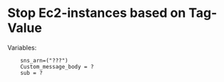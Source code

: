 # Stop Ec2-instances based on Tag-Value

Variables:

        sns_arn=("???")
        Custom_message_body = ?
        sub = ?


